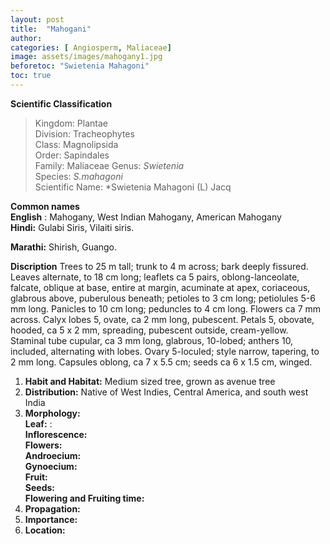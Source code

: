 ```yaml
---
layout: post
title:  "Mahogani"
author: 
categories: [ Angiosperm, Maliaceae]
image: assets/images/mahogany1.jpg
beforetoc: "Swietenia Mahagoni"
toc: true
---
```


**Scientific Classification**  
>Kingdom:			Plantae  
>Division:			Tracheophytes  
>Class:				Magnolipsida  
>Order:				Sapindales  
>Family:			Maliaceae 
>Genus:				*Swietenia*  
>Species:			*S.mahagoni*  
>Scientific Name:	*Swietenia Mahagoni (L) Jacq  

**Common names**  
**English** : Mahogany, West Indian Mahogany, American Mahogany  
**Hindi:** Gulabi Siris, Vilaiti siris.  

**Marathi:** Shirish, Guango.  
  
**Discription** 
Trees to 25 m tall; trunk to 4 m across; bark deeply fissured. Leaves alternate, to 18 cm long; leaflets ca 5 pairs, oblong-lanceolate, falcate, oblique at base, entire at margin, acuminate at apex, coriaceous, glabrous above, puberulous beneath; petioles to 3 cm long; petiolules 5-6 mm long. Panicles to 10 cm long; peduncles to 4 cm long. Flowers ca 7 mm across. Calyx lobes 5, ovate, ca 2 mm long, pubescent. Petals 5, obovate, hooded, ca 5 x 2 mm, spreading, pubescent outside, cream-yellow. Staminal tube cupular, ca 3 mm long, glabrous, 10-lobed; anthers 10, included, alternating with lobes. Ovary 5-loculed; style narrow, tapering, to 2 mm long. Capsules oblong, ca 7 x 5.5 cm; seeds ca 6 x 1.5 cm, winged. 
1. **Habit and Habitat:** Medium sized tree, grown as avenue tree  
2. **Distribution:** Native of West Indies, Central America, and south west India 
3. **Morphology:**  
**Leaf:** :  
**Inflorescence:**   
**Flowers:**  
**Androecium:**   
**Gynoecium:**   
**Fruit:**   
**Seeds:**   
**Flowering and Fruiting time:**   
4. **Propagation:**  
5. **Importance:**   
6. **Location:**  


